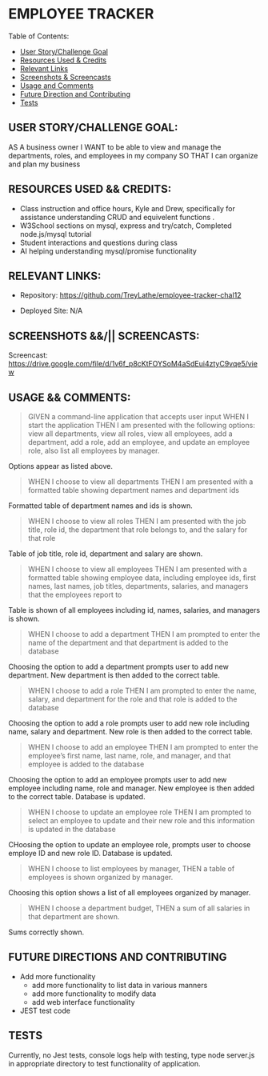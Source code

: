 # EMPLOYEE TRACKER
Table of Contents:
- [User Story/Challenge Goal](#user-storychallenge-goal)
- [Resources Used & Credits](#resources-user--credits)
- [Relevant Links](#relevant-links)
- [Screenshots & Screencasts](#screenshots--screencasts)
- [Usage and Comments](#usage--comments)
- [Future Direction and Contributing](#future-directions-and-contributing)
- [Tests](#tests)

## USER STORY/CHALLENGE GOAL:
AS A business owner
I WANT to be able to view and manage the departments, roles, and employees in my company
SO THAT I can organize and plan my business

## RESOURCES USED && CREDITS:
- Class instruction and office hours, Kyle and Drew, specifically for assistance understanding CRUD and equivelent functions  .
- W3School sections on mysql, express and try/catch, Completed node.js/mysql tutorial
- Student interactions and questions during class
- AI helping understanding mysql/promise functionality


## RELEVANT LINKS:
- Repository: https://github.com/TreyLathe/employee-tracker-chal12

- Deployed Site:  N/A

## SCREENSHOTS &&/|| SCREENCASTS:
Screencast: https://drive.google.com/file/d/1v6f_p8cKtFOYSoM4aSdEui4ztyC9vqe5/view


## USAGE && COMMENTS:

>GIVEN a command-line application that accepts user input
WHEN I start the application
THEN I am presented with the following options: view all departments, view all roles, view all employees, add a department, add a role, add an employee, and update an employee role, also list all employees by manager.

Options appear as listed above.

>WHEN I choose to view all departments
THEN I am presented with a formatted table showing department names and department ids

Formatted table of department names and ids is shown.

>WHEN I choose to view all roles
THEN I am presented with the job title, role id, the department that role belongs to, and the salary for that role

Table of job title, role id, department and salary are shown.

>WHEN I choose to view all employees
THEN I am presented with a formatted table showing employee data, including employee ids, first names, last names, job titles, departments, salaries, and managers that the employees report to

Table is shown of all employees including id, names, salaries, and managers is shown.

>WHEN I choose to add a department
THEN I am prompted to enter the name of the department and that department is added to the database

Choosing the option to add a department prompts user to add new department. New department is then added to the correct table. 

>WHEN I choose to add a role
THEN I am prompted to enter the name, salary, and department for the role and that role is added to the database

Choosing the option to add a role prompts user to add new role including name, salary and department. New role is then added to the correct table.

>WHEN I choose to add an employee
THEN I am prompted to enter the employee’s first name, last name, role, and manager, and that employee is added to the database

Choosing the option to add an employee prompts user to add new employee including name, role and manager. New employee is then added to the correct table. Database is updated.

>WHEN I choose to update an employee role
THEN I am prompted to select an employee to update and their new role and this information is updated in the database

CHoosing the option to update an employee role, prompts user to choose employe ID and new role ID. Database is updated. 

>WHEN I choose to list employees by manager,
THEN a table of employees is shown organized by manager.

Choosing this option shows a list of all employees organized by manager. 

>WHEN I choose a department budget, 
THEN a sum of all salaries in that department are shown.

Sums correctly shown.

## FUTURE DIRECTIONS AND CONTRIBUTING

- Add more functionality   
    - add more functionality to list data in various manners
    - add more functionality to modify data
    - add web interface functionality 
- JEST test code
    

## TESTS

Currently, no Jest tests, console logs help with testing, type node server.js in appropriate directory to test functionality of application.